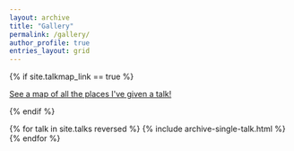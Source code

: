 ```yaml
---
layout: archive
title: "Gallery"
permalink: /gallery/
author_profile: true
entries_layout: grid
---
```


{% if site.talkmap_link == true %}

<p style="text-decoration:underline;"><a href="/talkmap.html">See a map of all the places I've given a talk!</a></p>

{% endif %}

{% for talk in site.talks reversed %}
  {% include archive-single-talk.html %}
{% endfor %}
